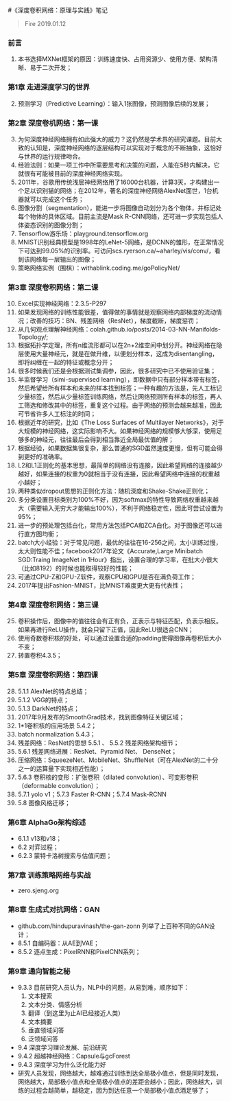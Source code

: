 #《深度卷积网络：原理与实践》笔记
> Fire 2019.01.12

### 前言
1. 本书选择MXNet框架的原因：训练速度快、占用资源少、使用方便、架构清晰、易于二次开发；

### 第1章 走进深度学习的世界
2. 预测学习（Predictive Learning）：输入1张图像，预测图像后续的发展；

### 第2章 深度卷机网络：第一课
3. 为何深度神经网络拥有如此强大的威力？这仍然是学术界的研究课题。目前大致的认知是，深度神经网络的逐层结构可以实现对于概念的不断抽象，这恰好与世界的运行规律吻合。
4. 经验法则：如果一项工作中所需要思考和决策的问题，人能在5秒内解决，它就很有可能被目前的深度神经网络实现。 
5. 2011年，谷歌用传统浅层神经网络用了16000台机器，计算3天，才构建出一个足以识别猫的网络；在2012年，著名的深度神经网络AlexNet面世，1台机器就可以完成这个任务；
6. 图像分割（segmentation），能进一步将图像自动划分为各个物体，并标记处每个物体的具体区域。目前主流是Mask R-CNN网络，还可进一步实现包括人体姿态识别的图像分割；
7. Tensorflow游乐场：playground.tensorflow.org
8. MNIST识别经典模型是1998年的LeNet-5网络，是DCNN的雏形，在正常情况下可达到99.05%的识别率。可访问scs.ryerson.ca/~aharley/vis/conv/，看到该网络每一层输出的图像；
9. 策略网络实例（围棋）：withablink.coding.me/goPolicyNet/


### 第3章 深度卷积网络：第二课
10. Excel实现神经网络：2.3.5-P297
11. 如果发现网络的训练性能很差，值得做的事情就是观察网络内部梯度的流动情况；改善的技巧：BN、残差网络（ResNet），梯度截断，梯度惩罚；
12. 从几何观点理解神经网络：colah.github.io/posts/2014-03-NN-Manifolds-Topology/;
13. 根据拓扑学定理，所有n维流形都可以在2n+2维空间中划分开。神经网络在隐层使用大量神经元，就是在做升维，以便划分样本，这成为disentangling，即将纠缠在一起的特征或概念分开；
14. 很多时候我们还是会根据测试集调参，因此，很多研究中已不使用验证集；
15. 半监督学习（simi-supervised learning），即数据中只有部分样本带有标签，然后希望给所有样本和未来的样本找到标签；一种有趣的方法是，先人工标记少量标签，然后从少量标签训练网络，然后让网络预测所有样本的标签，再人工筛选和修改其中的标签，重复这个过程。由于网络的预测会越来越准，因此可节省许多人工标注的时间；
16. 根据近年的研究，比如《The Loss Surfaces of Multilayer Networks》，对于大规模的神经网络，这实际影响不大。如果神经网络的规模够大够深，使用足够多的神经元，往往最后会得到相当靠近全局最优值的解；
17. 根据经验，如果数据集很复杂，那么普通的SGD虽然速度更慢，但有可能会得到更好的准确率。
18. L2和L1正则化的基本思想，最简单的网络没有连接，因此希望网络的连接越少越好，如果连接的权重为0就相当于没有连接，因此希望网络中连接的权重越小越好；
19. 两种类似dropout思想的正则化方法：随机深度和Shake-Shake正则化；
20. 多分类设置目标类别为100%不好，因为softmax的特性导致网络权重越来越大（需要输入无穷大才能输出100%），不利于网络稳定性，因此可尝试设置为95%；
21. 进一步的预处理包括白化，常用方法包括PCA和ZCA白化。对于图像还可以进行直方图均衡；
22. batch大小经验：对于常见问题，最优的往往在16-256之间，太小训练过慢，太大则性能不佳；facebook2017年论文《Accurate,Large Minibatch SGD:Traing ImageNet in 1Hour》指出，设置合理的学习率，在批大小很大（比如8192）的时候也能取得较好的性能；
23. 可通过CPU-Z和GPU-Z软件，观察CPU和GPU是否在满负荷工作；
24. 2017年提出Fashion-MNIST，比MNIST难度更大更有代表性；


### 第4章 深度卷积网络：第三课
25. 卷积操作后，图像中的值往往会有正有负，正表示与特征匹配，负表示相反。如果再进行ReLU操作，就会只留下正值，因此ReLU很适合CNN；
26. 使用奇数卷积核的好处，可以通过设置合适的padding使得图像再卷积后大小不变；
27. 转置卷积4.3.5；

### 第5章 深度卷积网络：第四课
28. 5.1.1 AlexNet的特点总结；
29. 5.1.2 VGG的特点；
30. 5.1.3 DarkNet的特点；
31. 2017年9月发布的SmoothGrad技术，找到图像特征关键区域；
32. 1*1卷积核的应用场景 5.4.2；
33. batch normalization 5.4.3；
34. 残差网络：ResNet的思想 5.5.1 、 5.5.2 残差网络架构细节；
35. 5.6.1 残差网络进展：ResNet、Pyramid Net、 DenseNet；
36. 压缩网络：SqueezeNet、MobileNet、ShuffleNet（可在AlexNet的二十分之一的运算量下实现相近性能）；
37. 5.6.3 卷积核的变形：扩张卷积（dilated convolution）、可变形卷积（deformable convolution）；
38. 5.7.1 yolo v1；5.7.3 Faster R-CNN；5.7.4 Mask-RCNN
39. 5.8 图像风格迁移；

### 第6章 AlphaGo架构综述
* 6.1.1 v13和v18；
* 6.2 对弈过程；
* 6.2.3 蒙特卡洛树搜索与估值问题；

### 第7章 训练策略网络与实战
* zero.sjeng.org

### 第8章 生成式对抗网络：GAN
* github.com/hindupuravinash/the-gan-zonn 列举了上百种不同的GAN设计；
* 8.5.1 自编码器：从AE到VAE；
* 8.5.2 逐点生成：PixelRNN和PixelCNN系列；

### 第9章 通向智能之秘
* 9.3.3 目前研究人员认为，NLP中的问题，从易到难，顺序如下：
	1. 文本搜索
	2. 文本分类、情感分析
	3. 翻译（到这里为止AI已经接近人类）
	4. 文本摘要
	5. 垂直领域问答
	6. 泛领域问答
* 9.4 深度学习理论发展、前沿研究
* 9.4.2 超越神经网络：Capsule与gcForest
* 9.4.3 深度学习为什么泛化能力好
* 研究人员发现，网络越大，越难通过训练到达全局极小值点，但是同时发现，网络越大，局部极小值点和全局极小值点的差距会越小；因此，网络越大，训练的过程会越简单，越稳定，因为到达任意一个局部极小值点酒足够了；